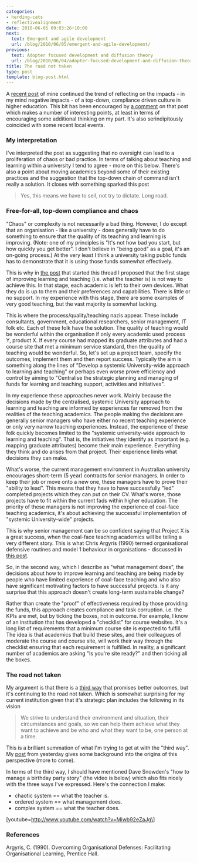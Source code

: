 ```yaml
---
categories:
- herding-cats
- reflectivealignment
date: 2010-06-05 09:03:26+10:00
next:
  text: Emergent and agile development
  url: /blog/2010/06/05/emergent-and-agile-development/
previous:
  text: Adopter focused development and diffusion theory
  url: /blog/2010/06/04/adopter-focused-development-and-diffusion-theory/
title: The road not taken
type: post
template: blog-post.html
---
```

A [recent post](/blog/2010/06/02/the-role-of-experience/) of mine continued the trend of reflecting on the impacts - in my mind negative impacts - of a top-down, compliance driven culture in higher education. This bit has been encouraged by [a comment](/blog/2010/06/02/the-role-of-experience/#comment-3217) on that post which makes a number of interesting points, at least in terms of encouraging some additional thinking on my part. It's also serindipitously coincided with some recent local events.

### My interpretation

I've interpreted the post as suggesting that no oversight can lead to a proliferation of chaos or bad practice. In terms of talking about teaching and learning within a university I tend to agree - more on this below. There's also a point about moving academics beyond some of their existing practices and the suggestion that the top-down chain of command isn't really a solution. It closes with something sparked this post

> Yes, this means we have to sell, not try to dictate. Long road.

### Free-for-all, top-down compliance and chaos

"Chaos" or complexity is not necessarily a bad thing. However, I do except that an organisation - like a university - does generally have to do something to ensure that the quality of its teaching and learning is improving. (Note: one of my principles is "It's not how bad you start, but how quickly you get better". I don't believe in "being good" as a goal, it's an on-going process.) At the very least I think a university taking public funds has to demonstrate that it is using those funds somewhat effectively.

This is why in [the post](/blog/2010/05/31/the-need-for-a-third-way/) that started this thread I proposed that the first stage of improving learning and teaching (i.e. what the teacher is) is not way to achieve this. In that stage, each academic is left to their own devices. What they do is up to them and their preferences and capabilities. There is little or no support. In my experience with this stage, there are some examples of very good teaching, but the vast majority is somewhat lacking.

This is where the process/quality/teaching nazis appear. These include consultants, government, educational researchers, senior management, IT folk etc. Each of these folk have the solution. The quality of teaching would be wonderful within the organisation if only every academic used process Y, product X. If every course had mapped its graduate attributes and had a course site that met a minimum service standard, then the quality of teaching would be wonderful. So, let's set up a project team, specify the outcomes, implement them and then report success. Typically the aim is something along the lines of "Develop a systemic University-wide approach to learning and teaching" or perhaps even worse prove efficiency and control by aiming to "Centralise the strategic planning and managing of funds for learning and teaching support, activities and initiatives".

In my experience these approaches never work. Mainly because the decisions made by the centralised, systemic University approach to learning and teaching are informed by experiences far removed from the realities of the teaching academics. The people making the decisions are generally senior managers who have either no recent teaching experience or only very narrow teaching experiences. Instead, the experience of these folk quickly becomes limited to the "systemic university-wide approach to learning and teaching". That is, the initiatives they identify as important (e.g. mapping graduate attributes) become their main experience. Everything they think and do arises from that project. Their experience limits what decisions they can make.

What's worse, the current management environment in Australian university encourages short-term (5 year) contracts for senior managers. In order to keep their job or move onto a new one, these managers have to prove their "ability to lead". This means that they have to have successfully "led" completed projects which they can put on their CV. What's worse, those projects have to fit within the current fads within higher education. The priority of these managers is not improving the experience of coal-face teaching academics, it's about achieving the successful implementation of "systemic University-wide" projects.

This is why senior management can be so confident saying that Project X is a great success, when the coal-face teaching academics will be telling a very different story. This is what Chris Argyris (1990) termed organisational defensive routines and model 1 behaviour in organisations - discussed in [this post](/blog/2009/05/08/why-dont-we-e-learn-over-emphasis-on-rationality-and-defensive-routines/).

So, in the second way, which I describe as "what management does", the decisions about how to improve learning and teaching are being made by people who have limited experience of coal-face teaching and who also have significant motivating factors to have successful projects. Is it any surprise that this approach doesn't create long-term sustainable change?

Rather than create the "proof" of effectiveness required by those providing the funds, this approach creates compliance and task corruption. i.e. the KPIs are met, but by ticking the boxes, not in outcome. For example, I know of an institution that has developed a "checklist" for course websites. It's a long list of requirements that a minimum course site is expected to fulfill. The idea is that academics that build these sites, and their colleagues of moderate the course and course site, will work their way through the checklist ensuring that each requirement is fulfilled. In reality, a significant number of academics are asking "Is you're site ready?" and then ticking all the boxes.

### The road not taken

My argument is that there is a [third way](/blog/2010/05/31/the-need-for-a-third-way/) that promises better outcomes, but it's continuing to the road not taken. Which is somewhat surprising for my current institution given that it's strategic plan includes the following in its vision

> We strive to understand their environment and situation, their circumstances and goals, so we can help them achieve what they want to achieve and be who and what they want to be, one person at a time.

This is a brilliant summation of what I'm trying to get at with the "third way". My [post](/blog/2010/06/04/adopter-focused-development-and-diffusion-theory/) from yesterday gives some background into the origins of this perspective (more to come).

In terms of the third way, I should have mentioned Dave Snowden's "how to manage a birthday party story" (the video is below) which also fits nicely with the three ways I've expressed. Here's the connection I make:

- chaotic system == what the teacher is.
- ordered system == what management does.
- complex system == what the teacher does.

\[youtube=http://www.youtube.com/watch?v=Miwb92eZaJg\]

### References

Argyris, C. (1990). Overcoming Organisational Defenses: Facilitating Organisational Learning, Prentice Hall.